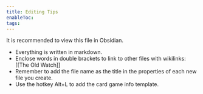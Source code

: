 ```yaml
---
title: Editing Tips
enableToc: 
tags:
---
```

It is recommended to view this file in Obsidian.

- Everything is written in markdown.
- Enclose words in double brackets to link to other files with wikilinks: [[The Old Watch]]
- Remember to add the file name as the title in the properties of each new file you create.
- Use the hotkey Alt+L to add the card game info template.